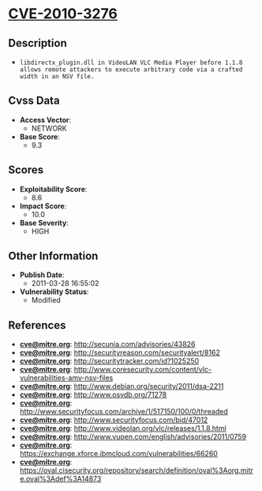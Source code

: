 
# [CVE-2010-3276](http://secunia.com/advisories/43826)

## Description

- `libdirectx_plugin.dll in VideoLAN VLC Media Player before 1.1.8 allows remote attackers to execute arbitrary code via a crafted width in an NSV file.`

## Cvss Data

- **Access Vector**:
  - NETWORK
- **Base Score**:
  - 9.3

## Scores

- **Exploitability Score**:
  - 8.6
- **Impact Score**:
  - 10.0
- **Base Severity**:
  - HIGH

## Other Information

- **Publish Date**:
  - 2011-03-28 16:55:02
- **Vulnerability Status**:
  - Modified

## References

- **cve@mitre.org**: http://secunia.com/advisories/43826
- **cve@mitre.org**: http://securityreason.com/securityalert/8162
- **cve@mitre.org**: http://securitytracker.com/id?1025250
- **cve@mitre.org**: http://www.coresecurity.com/content/vlc-vulnerabilities-amv-nsv-files
- **cve@mitre.org**: http://www.debian.org/security/2011/dsa-2211
- **cve@mitre.org**: http://www.osvdb.org/71278
- **cve@mitre.org**: http://www.securityfocus.com/archive/1/517150/100/0/threaded
- **cve@mitre.org**: http://www.securityfocus.com/bid/47012
- **cve@mitre.org**: http://www.videolan.org/vlc/releases/1.1.8.html
- **cve@mitre.org**: http://www.vupen.com/english/advisories/2011/0759
- **cve@mitre.org**: https://exchange.xforce.ibmcloud.com/vulnerabilities/66260
- **cve@mitre.org**: https://oval.cisecurity.org/repository/search/definition/oval%3Aorg.mitre.oval%3Adef%3A14873
